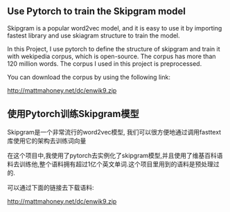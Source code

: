 ## Use Pytorch to train the Skipgram model

Skipgram is a popular word2vec model, and it is easy to use it by importing fastest library and use skiagram structure to train the model.

In this Project, I use pytorch to define the structure of skipgram and train it with wekipedia corpus, which is open-source. The corpus has more than 120 million words. The corpus I used in this project is preprocessed. 

You can download the corpus by using the following link:

http://mattmahoney.net/dc/enwik9.zip

## 使用Pytorch训练Skipgram模型

Skipgram是一个非常流行的word2vec模型, 我们可以很方便地通过调用fasttext库使用它的架构去训练词向量

在这个项目中,我使用了pytorch去实例化了skipgram模型,并且使用了维基百科语料去训练他,整个语料拥有超过1亿个英文单词.这个项目里用到的语料是预处理过的.

可以通过下面的链接去下载语料:

http://mattmahoney.net/dc/enwik9.zip